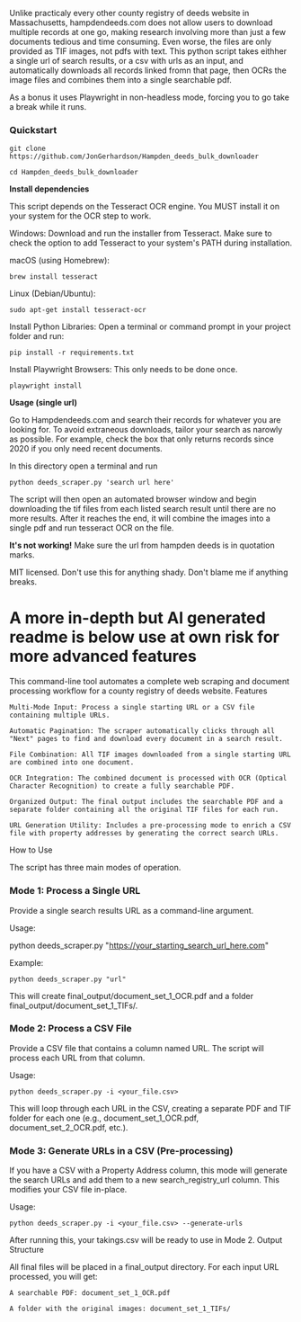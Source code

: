 Unlike practicaly every other county registry of deeds website in Massachusetts, hampdendeeds.com does not allow users to download multiple records at one go, making research involving more than just a few documents tedious and time consuming. Even worse, the files are only provided as TIF images, not pdfs with text. This python script takes eithher a single url of search results, or a csv with urls as an input, and automatically downloads all records linked fromn that page, then OCRs the image files and combines them into a single searchable pdf. 

As a bonus it uses Playwright in non-headless mode, forcing you to go take a break while it runs. 

### Quickstart
```
git clone https://github.com/JonGerhardson/Hampden_deeds_bulk_downloader
```
```
cd Hampden_deeds_bulk_downloader
```

**Install dependencies**




This script depends on the Tesseract OCR engine. You MUST install it on your system for the OCR step to work.

Windows: Download and run the installer from Tesseract. Make sure to check the option to add Tesseract to your system's PATH during installation.

macOS (using Homebrew):

    brew install tesseract
    
 Linux (Debian/Ubuntu):

    sudo apt-get install tesseract-ocr

Install Python Libraries: Open a terminal or command prompt in your project folder and run:

    pip install -r requirements.txt

Install Playwright Browsers: This only needs to be done once.

    playwright install

**Usage (single url)**

Go to Hampdendeeds.com and search their records for whatever you are looking for. To avoid extraneous downloads, tailor your search as narowly as possible. For example, check the box that only returns records since 2020 if you only need recent documents. 

In this directory open a terminal and run 
```
python deeds_scraper.py 'search url here'
```

The script will then open an automated browser window and begin downloading the tif files from each listed search result until there are no more results. After it reaches the end, it will combine the images into a single pdf and run tesseract OCR on the file. 

**It's not working!**
Make sure the url from hampden deeds is in quotation marks. 

MIT licensed. Don't use this for anything shady. Don't blame me if anything breaks. 

# A more in-depth but AI generated readme is below use at own risk for more advanced features 
This command-line tool automates a complete web scraping and document processing workflow for a county registry of deeds website.
Features

    Multi-Mode Input: Process a single starting URL or a CSV file containing multiple URLs.

    Automatic Pagination: The scraper automatically clicks through all "Next" pages to find and download every document in a search result.

    File Combination: All TIF images downloaded from a single starting URL are combined into one document.

    OCR Integration: The combined document is processed with OCR (Optical Character Recognition) to create a fully searchable PDF.

    Organized Output: The final output includes the searchable PDF and a separate folder containing all the original TIF files for each run.

    URL Generation Utility: Includes a pre-processing mode to enrich a CSV file with property addresses by generating the correct search URLs.

How to Use

The script has three main modes of operation.

### Mode 1: Process a Single URL

Provide a single search results URL as a command-line argument.

Usage:

python deeds_scraper.py "https://your_starting_search_url_here.com"

Example:
```
python deeds_scraper.py "url"
```
This will create final_output/document_set_1_OCR.pdf and a folder final_output/document_set_1_TIFs/.

### Mode 2: Process a CSV File


Provide a CSV file that contains a column named URL. The script will process each URL from that column.

Usage:
```
python deeds_scraper.py -i <your_file.csv>
```

This will loop through each URL in the CSV, creating a separate PDF and TIF folder for each one (e.g., document_set_1_OCR.pdf, document_set_2_OCR.pdf, etc.).

### Mode 3: Generate URLs in a CSV (Pre-processing)


If you have a CSV with a Property Address column, this mode will generate the search URLs and add them to a new search_registry_url column. This modifies your CSV file in-place.

Usage:
```
python deeds_scraper.py -i <your_file.csv> --generate-urls
```

After running this, your takings.csv will be ready to use in Mode 2.
Output Structure

All final files will be placed in a final_output directory. For each input URL processed, you will get:

    A searchable PDF: document_set_1_OCR.pdf

    A folder with the original images: document_set_1_TIFs/
